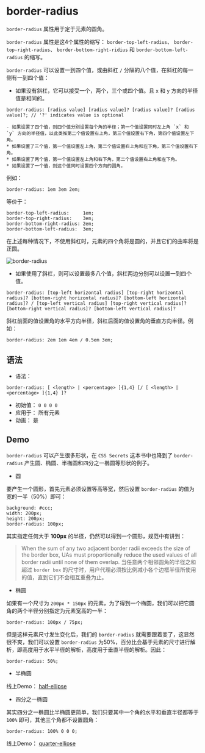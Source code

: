 # border-radius

`border-radius` 属性用于定于元素的圆角。

`border-radius` 属性是这4个属性的缩写： `border-top-left-radius`、 `border-top-right-radius`、 `border-bottom-right-ridius` 和 `border-bottom-left-radius` 的缩写。

`border-radius` 可以设置一到四个值，或由斜杠 `/` 分隔的八个值，在斜杠的每一侧有一到四个值：

- 如果没有斜杠，它可以接受一个，两个，三个或四个值。且 `x` 和 `y` 方向的半径值是相同的。
```
border-radius: [radius value] [radius value]? [radius value]? [radius value]?; // '?' indicates value is optional
```

	- 如果设置了四个值，则四个值分别设置每个角的半径；第一个值设置同时左上角 `x` 和 `y` 方向的半径值，以此类推第二个值设置右上角，第三个值设置右下角，第四个值设置左下角。
	* 如果设置了三个值，第一个值设置左上角，第二个值设置右上角和左下角，第三个值设置右下角。
	* 如果设置了两个值，第一个值设置左上角和右下角，第二个值设置右上角和左下角。
	* 如果设置了一个值，则这个值同时设置四个方向的圆角。

例如：

```
border-radius: 1em 3em 2em;
```	

等价于：

```
border-top-left-radius:     1em;
border-top-right-radius:    3em;
border-bottom-right-radius: 2em;
border-bottom-left-radius:  3em;
```

在上述每种情况下，不使用斜杠时，元素的四个角将是圆的，并且它们的曲率将是正圆。

![border-radius](http://codropspz.tympanus.netdna-cdn.com/codrops/wp-content/uploads/2014/09/circular-corner-curve.png)

- 如果使用了斜杠，则可以设置最多八个值，斜杠两边分别可以设置一到四个值。
```
border-radius: [top-left horizontal radius] [top-right horizontal radius]? [bottom-right horizontal radius]? [bottom-left horizontal radius]? / [top-left vertical radius] [top-right vertical radius]? [bottom-right vertical radius]? [bottom-left vertical radius]?
```

斜杠前面的值设置角的水平方向半径，斜杠后面的值设置角的垂直方向半径。例如：

```
border-radius: 2em 1em 4em / 0.5em 3em;
```

## 语法

- 语法： 
```
border-radius: [ <length> | <percentage> ]{1,4} [/ [ <length> | <percentage> ]{1,4} ]?
```
* 初始值： `0 0 0 0` 
* 应用于： 所有元素
* 动画： 是

## Demo
`border-radius` 可以产生很多形状，在 `CSS Secrets` 这本书中也降到了 `border-radius` 产生圆、椭圆、半椭圆和四分之一椭圆等形状的例子。

- 圆

要产生一个圆形，首先元素必须设置等高等宽，然后设置 `border-radius` 的值为宽的一半（50%）即可：

```
background: #ccc;
width: 200px;
height: 200px;
border-radius: 100px;
```

其实指定任何大于 **100px** 的半径，仍然可以得到一个圆形，规范中有讲到：

> When the sum of any two adjacent border radii exceeds the size of the border box, UAs must proportionally reduce the used values of all border radii until none of them overlap. 
> 当任意两个相邻圆角的半径之和超过 `border box` 的尺寸时，用户代理必须按比例减小各个边框半径所使用的值，直到它们不会相互重叠为止。

- 椭圆

如果有一个尺寸为 `200px * 150px` 的元素，为了得到一个椭圆，我们可以把它圆角的两个半径分别指定为元素宽高的一半：

```
border-radius: 100px / 75px;
```

但是这样元素尺寸发生变化后，我们的 `border-radius` 就需要跟着变了，这显然很不爽，我们可以设置 `border-radius` 为50%，百分比会基于元素的尺寸进行解析，即高度用于水平半径的解析，高度用于垂直半径的解析。因此：

```
border-radius: 50%;
```

- 半椭圆

线上Demo： [half-ellipse](http://dabblet.com/gist/e98d11da331bd9482bb0)

- 四分之一椭圆

其实四分之一椭圆比半椭圆更简单，我们只要其中一个角的水平和垂直半径都等于 `100%` 即可，其他三个角都不设置圆角：

```
border-radius: 100% 0 0 0;
```

线上Demo： [quarter-ellipse](http://dabblet.com/gist/2b75df0e72c9804e8abe)